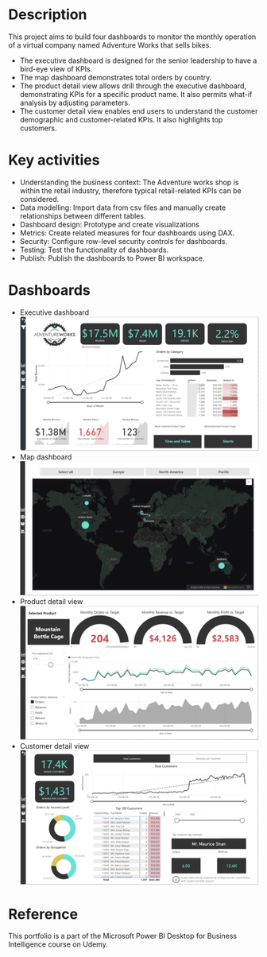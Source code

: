 # Description
This project aims to build four dashboards to monitor the monthly operation of a virtual company named Adventure Works that sells bikes.
- The executive dashboard is designed for the senior leadership to have a bird-eye view of KPIs.
- The map dashboard demonstrates total orders by country.
- The product detail view allows drill through the executive dashboard, demonstrating KPIs for a specific product name. It also permits what-if analysis by adjusting parameters.
- The customer detail view enables end users to understand the customer demographic and customer-related KPIs. It also highlights top customers.

# Key activities
- Understanding the business context: The Adventure works shop is within the retail industry, therefore typical retail-related KPIs can be considered.
- Data modelling: Import data from csv files and manually create relationships between different tables.
- Dashboard design: Prototype and create visualizations
- Metrics: Create related measures for four dashboards using DAX.
- Security: Configure row-level security controls for dashboards.
- Testing: Test the functionality of dashboards.
- Publish: Publish the dashboards to Power BI workspace.

# Dashboards
- Executive dashboard
![Image](https://github.com/alexzzkk/PowerBI_Portfolio/blob/main/AdventureWorks/Exec_Dashboard.jpg)
- Map dashboard
![Image](https://github.com/alexzzkk/PowerBI_Portfolio/blob/main/AdventureWorks/Geo.jpg)
- Product detail view
![Image](https://github.com/alexzzkk/PowerBI_Portfolio/blob/main/AdventureWorks/Product_View.jpg)
- Customer detail view
![Image](https://github.com/alexzzkk/PowerBI_Portfolio/blob/main/AdventureWorks/Customer_View.jpg)


# Reference
This portfolio is a part of the Microsoft Power BI Desktop for Business Intelligence course on Udemy.
